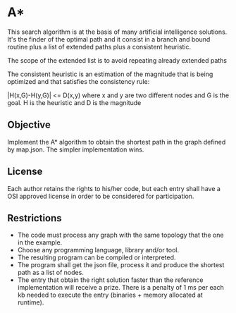 # A*
This search algorithm is at the basis of many artificial intelligence solutions. It's the finder of the optimal path and it consist in a branch and bound routine plus a list of extended paths plus a consistent heuristic.

The scope of the extended list is to avoid repeating already extended paths

The consistent heuristic is an estimation of the magnitude that is being optimized and that satisfies the consistency rule:

|H(x,G)-H(y,G)| <= D(x,y) where x and y are two different nodes and G is the goal. H is the heuristic and D is the magnitude

## Objective
Implement the A* algorithm to obtain the shortest path in the graph defined by map.json. The simpler implementation wins.

## License
Each author retains the rights to his/her code, but each entry shall have a OSI approved license in order to be considered for participation.

## Restrictions
- The code must process any graph with the same topology that the one in the example.
- Choose any programming language, library and/or tool.
- The resulting program can be compiled or interpreted.
- The program shall get the json file, process it and produce the shortest path as a list of nodes.
- The entry that obtain the right solution faster than the reference implementation will receive a prize. There is a penalty of 1 ms per each kb needed to execute the entry (binaries + memory allocated at runtime).
